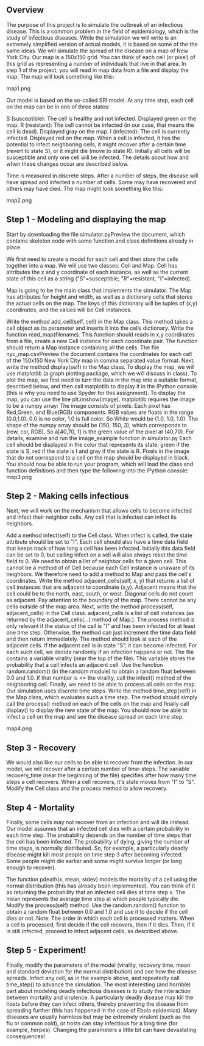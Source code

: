 
## Overview

The purpose of this project is to simulate the outbreak of an infectious disease. This is a common problem in the field of epidemiology, which is the study of infectious diseases. While the simulation we will write is an extremely simplified version of actual models, it is based on some of the the same ideas. 
We will simulate the spread of the disease on a map of New York City. Our map is a 150x150 grid. You can think of each cell (or pixel) of this grid as representing a number of individuals that live in that area. In step 1 of the project, you will read in map data from a file and display the map. The map will look something like this: 

map1.png

Our model is based on the so-called SRI model. At any time step, each cell on the map can be in one of three states: 

S (susceptible): The cell is healthy and not infected. Displayed green on the map. 
R (resistant): The cell cannot be infected (in our case, that means the cell is dead). Displayed gray on the map. 
I (infected): The cell is currently infected. Displayed red on the map. 
When a cell is infected, it has the potential to infect neighboring cells, it might recover after a certain time (revert to state S), or it might die (move to state R).  Initially all cells will be susceptible and only one cell will be infected. The details about how and when these changes occur are described below. 

Time is measured in discrete steps. After a number of steps, the disease will have spread and infected a number of cells. Some may have recovered and others may have died. The map might look something like this: 

map2.png

## Step 1  - Modeling and displaying the map
Start by downloading the file simulator.pyPreview the document, which contains skeleton code with some function and class definitions already in place. 

We first need to create a model for each cell and then store the cells together into a map. We will use two classes: Cell and Map. Cell has attributes the x and y coordinate of each instance, as well as the current state of this cell as a string ("S"=susceptible, "R"=resistant, "I"=infected).

Map is going to be the main class that implements the simulator. The Map has attributes for height and width, as well as a dictionary cells that stores the actual cells on the map. The keys of this dictionary will be tuples of (x,y) coordinates, and the values will be Cell instances.

Write the method add_cell(self, cell) in the Map class. This method takes a cell object as its parameter and inserts it into the cells dictionary.
Write the function read_map(filename). This function should reads in x,y coordinates from a file, create a new Cell instance for each coordinate pair. The function should return a Map instance containing all the cells. The file nyc_map.csvPreview the document contains the coordinates for each cell of the 150x150 New York City map in comma separated value format.
Next, write the method display(self) in the Map class. To display the map, we will use matplotlib (a graph plotting package, which we will discuss in class). To plot the map, we first need to turn the data in the map into a suitable format, described below, and then call matplotlib to display it in the IPython console (this is why you need to use Spyder for this assignment). To display the map, you can use the line plt.imshow(image). matplotlib requires the image to be a numpy array:
The image consists of pixels. Each pixel has Red,Green, and Blue(RGB) components. RGB values are floats in the range (0.0,1.0). 0.0 is no color, 1.0 is full color. So White would be (1.0, 1.0, 1.0).
The shape of the numpy array should be (150, 150, 3), which corresponds to (row, col, RGB). So a[40,70, 1] is the green value of the pixel at (40,70). For details,  examine and run the image_example function in simulator.py
Each cell should be displayed in the color that represents its state: green if the state is S, red if the state is I and gray if the state is R. Pixels in the image that do not correspond to a cell on the map should be displayed in black. 
You should now be able to run your program, which will load the class and function definitions and then type the following into the IPython console: 
map3.png

## Step 2  - Making cells infectious
Next, we will work on the mechanism that allows cells to become infected and infect their neighbor cells. Any cell that is infected can infect its neighbors. 

Add a method infect(self) to the Cell class. When infect is called, the state attribute should be set to "I". Each cell should also have a time data field that keeps track of how long a cell has been infected. Initially this data field can be set to 0, but calling infect on a sell will also always reset the time field to 0. 
We need to obtain a list of neighbor cells for a given cell. This cannot be a method of of Cell because each Cell instance is unaware of its neighbors. We therefore need to add a method to Map and pass the cell's coordinates. Write the method adjacent_cells(self, x, y) that returns a list of cell instances that are adjacent to coordinate (x,y). Adjacent means that the cell could be to the north, east, south, or west. Diagonal cells do not count as adjacent. Pay attention to the boundary of the map. There cannot be any cells outside of the map area. 
Next, write the method process(self, adjacent_cells) in the Cell class. adjacent_cells is a list of cell instances (as returned by the adjacent_cells(...) method of Map.). The process method is only relevant if the status of the cell is "I" and has been infected for at least one time step.  Otherwise, the method can just increment the time data field and then return immediately. The method should look at each of the adjacent cells. If the adjacent cell is in state "S", it can become infected. For each such cell, we decide randomly if an infection happens or not. The file contains a variable virality (near the top of the file). This variable stores the probability that a cell infects an adjacent cell. Use the function random.random() (in the random module) to obtain a random float between 0.0 and 1.0. If that number is <= the virality, call the infect() method of the neighboring cell. 
Finally, we need to be able to process all cells on the map. Our simulation uses discrete time steps. Write the method time_step(self) in the Map class, which evaluates such a time step. The method should simply call the process() method on each of the cells on the map and finally call display() to display the new state of the map.
You should now be able to infect a cell on the map and see the disease spread on each time step. 

map4.png

## Step 3  - Recovery

We would also like our cells to be able to recover from the infection. In our model, we will recover after a certain number of time-steps. The variable recovery_time (near the beginning of the file) specifies after how many time steps a cell recovers. When a cell recovers, it's state moves from "I" to "S". Modify the Cell class and the process method to allow recovery. 

## Step 4  - Mortality

Finally, some cells may not recover from an infection and will die instead. Our model assumes that an infected cell dies with a certain probability in each time step. The probability depends on the number of time steps that the cell has been infected. The probability of dying, giving the number of time steps, is normally distributed. So, for example, a particularly deadly disease might kill most people on time step 3 after becoming infected. Some people might die earlier and some might survive longer (or long enough to recover).

The function pdeath(x, mean, stdev) models the mortality of a cell using the normal distribution (this has already been implemented). You can think of it as returning the probability that an infected cell dies at time step x. The mean represents the average time step at which people typically die. Modify the process(self) method. Use the random.random() function to obtain a random float between 0.0 and 1.0 and use it to decide if the cell dies or not. Note: The order in which each cell is processed matters. When a cell is processed, first decide if the cell recovers, then if it dies. Then, if it is still infected, proceed to infect adjacent cells, as described above.

## Step 5 - Experiment!

Finally, modify the parameters of the model (virality, recovery time, mean and standard deviation for the normal distribution) and see how the disease spreads. Infect any cell, as in the example above, and repeatedly call time_step() to advance the simulation. The most interesting (and horrible) part about modeling deadly infectious diseases is to study the interaction between mortality and virulence. A particularly deadly disease may kill the hosts before they can infect others, thereby preventing the disease from spreading further (this has happened in the case of Ebola epidemics). Many diseases are usually harmless but may be extremely virulent (such as the flu or common cold), or hosts can stay infectious for a long time (for example, herpes). Changing the parameters a little bit can have devastating consequences!
